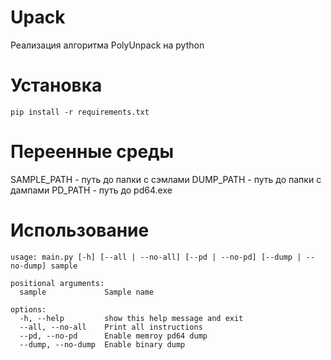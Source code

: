 # Upack

Реализация алгоритма PolyUnpack на python

# Установка

```
pip install -r requirements.txt
```

# Переенные среды

SAMPLE_PATH - путь до папки с сэмлами
DUMP_PATH - путь до папки с дампами
PD_PATH - путь до pd64.exe

# Использование 

```
usage: main.py [-h] [--all | --no-all] [--pd | --no-pd] [--dump | --no-dump] sample

positional arguments:
  sample             Sample name

options:
  -h, --help         show this help message and exit
  --all, --no-all    Print all instructions
  --pd, --no-pd      Enable memroy pd64 dump
  --dump, --no-dump  Enable binary dump
```
